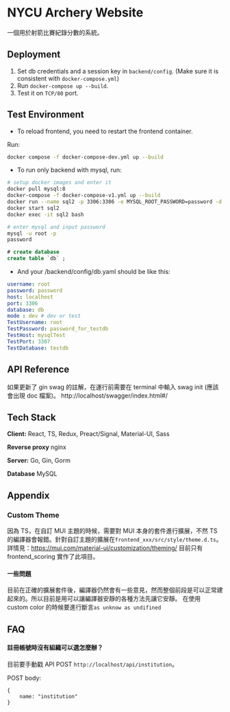# NYCU Archery Website

一個用於射箭比賽紀錄分數的系統。

## Deployment

1. Set db credentials and a session key in `backend/config`. (Make sure it is consistent with `docker-compose.yml`)
2. Run `docker-compose up --build`.
3. Test it on `TCP/80` port.

## Test Environment

- To reload frontend, you need to restart the frontend container.

Run:

```bash
docker compose -f docker-compose-dev.yml up --build
```

- To run only backend with mysql, run:

```bash
# setup docker images and enter it
docker pull mysql:8
docker-compose -f docker-compose-v1.yml up --build
docker run --name sql2 -p 3306:3306 -e MYSQL_ROOT_PASSWORD=password -d mysql:8
docker start sql2
docker exec -it sql2 bash
```
```bash
# enter mysql and input password
mysql -u root -p
password
```
```sql
# create database
create table `db` ;
```
- And your /backend/config/db.yaml should be like this:
```yaml
username: root
password: password
host: localhost
port: 3306
database: db
mode : dev # dev or test 
TestUsername: root
TestPassword: password_for_testdb
TestHost: mysqlTest
TestPort: 3307
TestDatabase: testdb
```
## API Reference

如果更新了 gin swag 的註解，在運行前需要在 terminal 中輸入 swag init (應該會出現 doc 檔案)。
http://localhost/swagger/index.html#/

## Tech Stack

**Client:** React, TS, Redux, Preact/Signal, Material-UI, Sass

**Reverse proxy** nginx

**Server:** Go, Gin, Gorm

**Database** MySQL

## Appendix

### Custom Theme

因為 TS，在自訂 MUI 主題的時候，需要對 MUI 本身的套件進行擴展，不然 TS 的編譯器會報錯。針對自訂主題的擴展在`frontend_xxx/src/style/theme.d.ts`。
詳情見：https://mui.com/material-ui/customization/theming/
目前只有 frontend_scoring 實作了此項目。

#### 一些問題

目前在正確的擴展套件後，編譯器仍然會有一些意見，然而整個前段是可以正常建起來的。所以目前是用可以讓編譯器安靜的各種方法先讓它安靜。
在使用 custom color 的時候要進行斷言`as unknow as undifined`

## FAQ

#### 註冊帳號時沒有組織可以選怎麼辦？

目前要手動戳 API POST `http://localhost/api/institution`。

POST body:

```
{
    name: "institution"
}
```